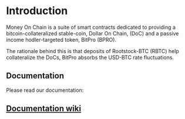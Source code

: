 # Introduction

Money On Chain is a suite of smart contracts dedicated to providing a bitcoin-collateralized stable-coin, Dollar On Chain, (DoC) and a passive income hodler-targeted token, BitPro (BPRO).

The rationale behind this is that deposits of Rootstock-BTC (RBTC) help collateralize the DoCs, BitPro absorbs the USD-BTC rate fluctuations.


## Documentation

Please read our documentation: 

## [Documentation wiki](https://docs.moneyonchain.com/main-rbtc-contract/)


